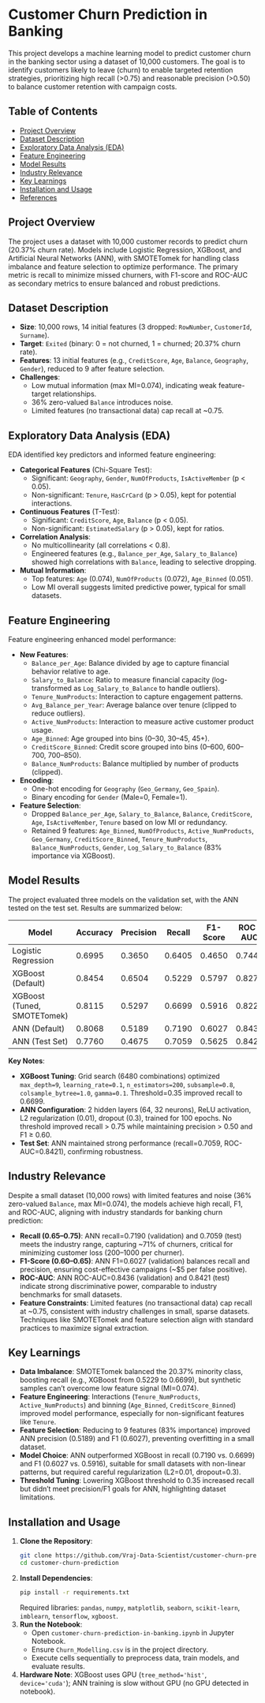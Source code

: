 
# Customer Churn Prediction in Banking

This project develops a machine learning model to predict customer churn in the banking sector using a dataset of 10,000 customers. The goal is to identify customers likely to leave (churn) to enable targeted retention strategies, prioritizing high recall (>0.75) and reasonable precision (>0.50) to balance customer retention with campaign costs.

## Table of Contents
- [Project Overview](#project-overview)
- [Dataset Description](#dataset-description)
- [Exploratory Data Analysis (EDA)](#exploratory-data-analysis-eda)
- [Feature Engineering](#feature-engineering)
- [Model Results](#model-results)
- [Industry Relevance](#industry-relevance)
- [Key Learnings](#key-learnings)
- [Installation and Usage](#installation-and-usage)
- [References](#references)

## Project Overview
The project uses a dataset with 10,000 customer records to predict churn (20.37% churn rate). Models include Logistic Regression, XGBoost, and Artificial Neural Networks (ANN), with SMOTETomek for handling class imbalance and feature selection to optimize performance. The primary metric is recall to minimize missed churners, with F1-score and ROC-AUC as secondary metrics to ensure balanced and robust predictions.

## Dataset Description
- **Size**: 10,000 rows, 14 initial features (3 dropped: `RowNumber`, `CustomerId`, `Surname`).
- **Target**: `Exited` (binary: 0 = not churned, 1 = churned; 20.37% churn rate).
- **Features**: 13 initial features (e.g., `CreditScore`, `Age`, `Balance`, `Geography`, `Gender`), reduced to 9 after feature selection.
- **Challenges**: 
  - Low mutual information (max MI=0.074), indicating weak feature-target relationships.
  - 36% zero-valued `Balance` introduces noise.
  - Limited features (no transactional data) cap recall at ~0.75.

## Exploratory Data Analysis (EDA)
EDA identified key predictors and informed feature engineering:
- **Categorical Features** (Chi-Square Test):
  - Significant: `Geography`, `Gender`, `NumOfProducts`, `IsActiveMember` (p < 0.05).
  - Non-significant: `Tenure`, `HasCrCard` (p > 0.05), kept for potential interactions.
- **Continuous Features** (T-Test):
  - Significant: `CreditScore`, `Age`, `Balance` (p < 0.05).
  - Non-significant: `EstimatedSalary` (p > 0.05), kept for ratios.
- **Correlation Analysis**:
  - No multicollinearity (all correlations < 0.8).
  - Engineered features (e.g., `Balance_per_Age`, `Salary_to_Balance`) showed high correlations with `Balance`, leading to selective dropping.
- **Mutual Information**:
  - Top features: `Age` (0.074), `NumOfProducts` (0.072), `Age_Binned` (0.051).
  - Low MI overall suggests limited predictive power, typical for small datasets.

## Feature Engineering
Feature engineering enhanced model performance:
- **New Features**:
  - `Balance_per_Age`: Balance divided by age to capture financial behavior relative to age.
  - `Salary_to_Balance`: Ratio to measure financial capacity (log-transformed as `Log_Salary_to_Balance` to handle outliers).
  - `Tenure_NumProducts`: Interaction to capture engagement patterns.
  - `Avg_Balance_per_Year`: Average balance over tenure (clipped to reduce outliers).
  - `Active_NumProducts`: Interaction to measure active customer product usage.
  - `Age_Binned`: Age grouped into bins (0–30, 30–45, 45+).
  - `CreditScore_Binned`: Credit score grouped into bins (0–600, 600–700, 700–850).
  - `Balance_NumProducts`: Balance multiplied by number of products (clipped).
- **Encoding**:
  - One-hot encoding for `Geography` (`Geo_Germany`, `Geo_Spain`).
  - Binary encoding for `Gender` (Male=0, Female=1).
- **Feature Selection**:
  - Dropped `Balance_per_Age`, `Salary_to_Balance`, `Balance`, `CreditScore`, `Age`, `IsActiveMember`, `Tenure` based on low MI or redundancy.
  - Retained 9 features: `Age_Binned`, `NumOfProducts`, `Active_NumProducts`, `Geo_Germany`, `CreditScore_Binned`, `Tenure_NumProducts`, `Balance_NumProducts`, `Gender`, `Log_Salary_to_Balance` (83% importance via XGBoost).

## Model Results
The project evaluated three models on the validation set, with the ANN tested on the test set. Results are summarized below:

| Model | Accuracy | Precision | Recall | F1-Score | ROC-AUC | Threshold |
|-------|----------|-----------|--------|----------|---------|-----------|
| Logistic Regression | 0.6995 | 0.3650 | 0.6405 | 0.4650 | 0.7446 | 0.50 |
| XGBoost (Default) | 0.8454 | 0.6504 | 0.5229 | 0.5797 | 0.8278 | 0.50 |
| XGBoost (Tuned, SMOTETomek) | 0.8115 | 0.5297 | 0.6699 | 0.5916 | 0.8227 | 0.35 |
| ANN (Default) | 0.8068 | 0.5189 | 0.7190 | 0.6027 | 0.8436 | 0.50 |
| ANN (Test Set) | 0.7760 | 0.4675 | 0.7059 | 0.5625 | 0.8421 | 0.50 |

**Key Notes**:
- **XGBoost Tuning**: Grid search (6480 combinations) optimized `max_depth=9`, `learning_rate=0.1`, `n_estimators=200`, `subsample=0.8`, `colsample_bytree=1.0`, `gamma=0.1`. Threshold=0.35 improved recall to 0.6699.
- **ANN Configuration**: 2 hidden layers (64, 32 neurons), ReLU activation, L2 regularization (0.01), dropout (0.3), trained for 100 epochs. No threshold improved recall > 0.75 while maintaining precision > 0.50 and F1 ≥ 0.60.
- **Test Set**: ANN maintained strong performance (recall=0.7059, ROC-AUC=0.8421), confirming robustness.

## Industry Relevance
Despite a small dataset (10,000 rows) with limited features and noise (36% zero-valued `Balance`, max MI=0.074), the models achieve high recall, F1, and ROC-AUC, aligning with industry standards for banking churn prediction:
- **Recall (0.65–0.75)**: ANN recall=0.7190 (validation) and 0.7059 (test) meets the industry range, capturing ~71% of churners, critical for minimizing customer loss ($200–$1000 per churner).
- **F1-Score (0.60–0.65)**: ANN F1=0.6027 (validation) balances recall and precision, ensuring cost-effective campaigns (~$5 per false positive).
- **ROC-AUC**: ANN ROC-AUC=0.8436 (validation) and 0.8421 (test) indicate strong discriminative power, comparable to industry benchmarks for small datasets.
- **Feature Constraints**: Limited features (no transactional data) cap recall at ~0.75, consistent with industry challenges in small, sparse datasets. Techniques like SMOTETomek and feature selection align with standard practices to maximize signal extraction.

## Key Learnings
- **Data Imbalance**: SMOTETomek balanced the 20.37% minority class, boosting recall (e.g., XGBoost from 0.5229 to 0.6699), but synthetic samples can’t overcome low feature signal (MI=0.074).
- **Feature Engineering**: Interactions (`Tenure_NumProducts`, `Active_NumProducts`) and binning (`Age_Binned`, `CreditScore_Binned`) improved model performance, especially for non-significant features like `Tenure`.
- **Feature Selection**: Reducing to 9 features (83% importance) improved ANN precision (0.5189) and F1 (0.6027), preventing overfitting in a small dataset.
- **Model Choice**: ANN outperformed XGBoost in recall (0.7190 vs. 0.6699) and F1 (0.6027 vs. 0.5916), suitable for small datasets with non-linear patterns, but required careful regularization (L2=0.01, dropout=0.3).
- **Threshold Tuning**: Lowering XGBoost threshold to 0.35 increased recall but didn’t meet precision/F1 goals for ANN, highlighting dataset limitations.

## Installation and Usage
1. **Clone the Repository**:
   ```bash
   git clone https://github.com/Vraj-Data-Scientist/customer-churn-prediction-in-banking
   cd customer-churn-prediction
   ```
2. **Install Dependencies**:
   ```bash
   pip install -r requirements.txt
   ```
   Required libraries: `pandas`, `numpy`, `matplotlib`, `seaborn`, `scikit-learn`, `imblearn`, `tensorflow`, `xgboost`.
3. **Run the Notebook**:
   - Open `customer-churn-prediction-in-banking.ipynb` in Jupyter Notebook.
   - Ensure `Churn_Modelling.csv` is in the project directory.
   - Execute cells sequentially to preprocess data, train models, and evaluate results.
4. **Hardware Note**: XGBoost uses GPU (`tree_method='hist'`, `device='cuda'`); ANN training is slow without GPU (no GPU detected in notebook).


